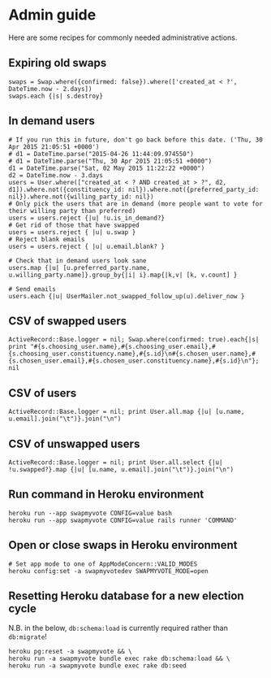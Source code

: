 Admin guide
===========

Here are some recipes for commonly needed administrative actions.

Expiring old swaps
------------------

    swaps = Swap.where({confirmed: false}).where(['created_at < ?', DateTime.now - 2.days])
    swaps.each {|s| s.destroy}

In demand users
---------------

    # If you run this in future, don't go back before this date. ('Thu, 30 Apr 2015 21:05:51 +0000')
    # d1 = DateTime.parse("2015-04-26 11:44:09.974550")
    # d1 = DateTime.parse("Thu, 30 Apr 2015 21:05:51 +0000")
    d1 = DateTime.parse("Sat, 02 May 2015 11:22:22 +0000")
    d2 = DateTime.now - 3.days
    users = User.where(["created_at < ? AND created_at > ?", d2, d1]).where.not({constituency_id: nil}).where.not({preferred_party_id: nil}).where.not({willing_party_id: nil})
    # Only pick the users that are in demand (more people want to vote for their willing party than preferred)
    users = users.reject {|u| !u.is_in_demand?}
    # Get rid of those that have swapped
    users = users.reject { |u| u.swap }
    # Reject blank emails
    users = users.reject { |u| u.email.blank? }

    # Check that in demand users look sane
    users.map {|u| [u.preferred_party.name, u.willing_party.name]}.group_by{|i| i}.map{|k,v| [k, v.count] }

    # Send emails
    users.each {|u| UserMailer.not_swapped_follow_up(u).deliver_now }

CSV of swapped users
--------------------

    ActiveRecord::Base.logger = nil; Swap.where(confirmed: true).each{|s| print "#{s.choosing_user.name},#{s.choosing_user.email},#{s.choosing_user.constituency.name},#{s.id}\n#{s.chosen_user.name},#{s.chosen_user.email},#{s.chosen_user.constituency.name},#{s.id}\n"}; nil

CSV of users
------------

    ActiveRecord::Base.logger = nil; print User.all.map {|u| [u.name, u.email].join("\t")}.join("\n")

CSV of unswapped users
----------------------

    ActiveRecord::Base.logger = nil; print User.all.select {|u| !u.swapped?}.map {|u| [u.name, u.email].join("\t")}.join("\n")

Run command in Heroku environment
---------------------------------

    heroku run --app swapmyvote CONFIG=value bash
    heroku run --app swapmyvote CONFIG=value rails runner 'COMMAND'

Open or close swaps in Heroku environment
-----------------------------------------

    # Set app mode to one of AppModeConcern::VALID_MODES
    heroku config:set -a swapmyvotedev SWAPMYVOTE_MODE=open

Resetting Heroku database for a new election cycle
--------------------------------------------------

N.B. in the below, `db:schema:load` is currently required rather than
`db:migrate`!

    heroku pg:reset -a swapmyvote && \
    heroku run -a swapmyvote bundle exec rake db:schema:load && \
    heroku run -a swapmyvote bundle exec rake db:seed


